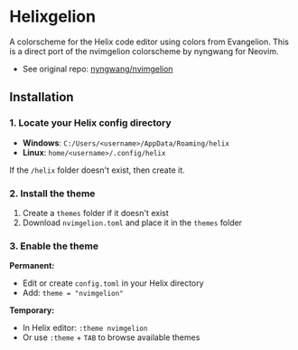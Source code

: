 # Helixgelion
A colorscheme for the Helix code editor using colors from Evangelion.
This is a direct port of the nvimgelion colorscheme by nyngwang for Neovim.
* See original repo: [nyngwang/nvimgelion](https://github.com/nyngwang/nvimgelion)

## Installation
### 1. Locate your Helix config directory
- **Windows**: `C:/Users/<username>/AppData/Roaming/helix`
- **Linux**: `home/<username>/.config/helix`

If the `/helix` folder doesn't exist, then create it.

### 2. Install the theme
1. Create a `themes` folder if it doesn't exist
2. Download `nvimgelion.toml` and place it in the `themes` folder
### 3. Enable the theme
**Permanent:**
- Edit or create `config.toml` in your Helix directory
- Add: `theme = "nvimgelion"`

**Temporary:**
- In Helix editor: `:theme nvimgelion`
- Or use `:theme` + `TAB` to browse available themes
